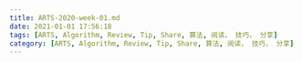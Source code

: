 ```yaml
---
title: ARTS-2020-week-01.md
date: 2021-01-01 17:56:18
tags: [ARTS, Algorithm, Review, Tip, Share, 算法, 阅读， 技巧， 分享]
category: [ARTS, Algorithm, Review, Tip, Share, 算法, 阅读， 技巧， 分享]
---
```

